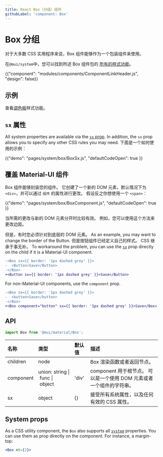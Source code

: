 ```yaml
---
title: React Box（分组）组件
githubLabel: 'component: Box'
---
```


# Box 分组

<p class="description">对于大多数 CSS 实用程序来说，Box 组件能够作为一个包装组件来使用。</p>

在`@mui/system`中，您可以找到所述 Box 组件包的 [所有的样式功能](/system/basics/#all-inclusive)。

{{"component": "modules/components/ComponentLinkHeader.js", "design": false}}

## 示例

查看[调色板](/system/palette/)样式功能。

## `sx` 属性

All system properties are available via the [`sx` prop](/system/basics/#the-sx-prop). In addition, the `sx` prop allows you to specify any other CSS rules you may need. 下面是一个如何使用的示例：

{{"demo": "pages/system/box/BoxSx.js", "defaultCodeOpen": true }}

## 覆盖 Material-UI 组件

Box 组件能够封装您的组件。 它创建了一个新的 DOM 元素，默认情况下为 `<div>`，并可以通过 `组件` 的属性进行更改。 假设反之你想使用一个 `<span>`：

{{"demo": "pages/system/box/BoxComponent.js", "defaultCodeOpen": true }}

当所需的更改与新的 DOM 元素分开时比较有效。 例如，您可以使用这个方法来更改边距。

但是，有时您必须针对到底层的 DOM 元素。 As an example, you may want to change the border of the Button. 但是按钮组件已经定义自己的样式。 CSS 继承于事无补。 To workaround the problem, you can use the [`sx`](/system/basics/#the-sx-prop) prop directly on the child if it is a Material-UI component.

```diff
-<Box sx={{ border: '1px dashed grey' }}>
-  <Button>Save</Button>
-</Box>
+<Button sx={{ border: '1px dashed grey' }}>Save</Button>
```

For non-Material-UI components, use the `component` prop.

```diff
-<Box sx={{ border: '1px dashed grey' }}>
-  <button>Save</button>
-</Box>
+<Box component="button" sx={{ border: '1px dashed grey' }}>Save</Box>
```

## API

```jsx
import Box from '@mui/material/Box';
```

| 名称                                       | 类型                                                                                                                            | 默认值                                     | 描述                                         |
|:---------------------------------------- |:----------------------------------------------------------------------------------------------------------------------------- |:--------------------------------------- |:------------------------------------------ |
| <span class="prop-name">children</span>  | <span class="prop-type">node<br></span>                                                                                 |                                         | Box 渲染函数或者返回节点。                            |
| <span class="prop-name">component</span> | <span class="prop-type">union:&nbsp;string&nbsp;&#124;<br>&nbsp;func&nbsp;&#124;<br>&nbsp;object<br></span> | <span class="prop-default">'div'</span> | component 用于根节点。 可以是一个使用 DOM 元素或者一个组件的字符串。 |
| <span class="prop-name">sx</span>        | <span class="prop-type">object</span>                                                                                         | <span class="prop-default">{}</span>    | 接受所有系统属性，以及任何有效的 CSS 属性。                   |

## System props

As a CSS utility component, the `Box` also supports all [`system`](/system/properties/) properties. You can use them as prop directly on the component. For instance, a margin-top:

```jsx
<Box mt={2}>
```

